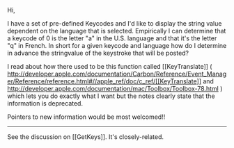 

Hi,

I have a set of pre-defined Keycodes and I'd like to display the string value dependent on the language that is selected. Empirically I can determine that a keycode of 0 is the letter "a" in the U.S. language and that it's the letter "q" in French. In short for a given keycode and language how do I determine in advance the stringvalue of the keystroke that will be posted?

I read about how there used to be this function called [[KeyTranslate]] ( http://developer.apple.com/documentation/Carbon/Reference/Event_Manager/Reference/reference.html#//apple_ref/doc/c_ref/[[KeyTranslate]] and http://developer.apple.com/documentation/mac/Toolbox/Toolbox-78.html ) which lets you do exactly what I want but the notes clearly state that the information is deprecated. 

Pointers to new information would be most welcomed!!

----

See the discussion on [[GetKeys]]. It's closely-related.